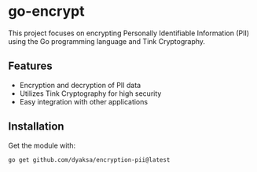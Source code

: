 # go-encrypt

This project focuses on encrypting Personally Identifiable Information (PII) using the Go programming language and Tink Cryptography.

## Features

- Encryption and decryption of PII data
- Utilizes Tink Cryptography for high security
- Easy integration with other applications

## Installation

Get the module with:

```sh
go get github.com/dyaksa/encryption-pii@latest
```

